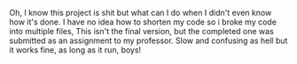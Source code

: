Oh, I know this project is shit but what can I do when I didn't even know how it's done. I have no idea how to shorten my code so i broke my code into multiple files, This isn't the final version, but the completed one was submitted as an assignment to my professor. Slow and confusing as hell but it works fine, as long as it run, boys!
